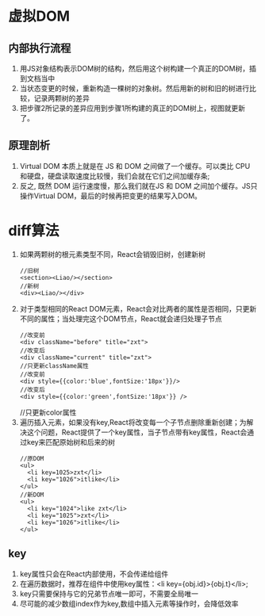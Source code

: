 # 虚拟DOM
## 内部执行流程
1. 用JS对象结构表示DOM树的结构，然后用这个树构建一个真正的DOM树，插到文档当中
2. 当状态变更的时候，重新构造一棵树的对象树。然后用新的树和旧的树进行比较，记录两颗树的差异
3. 把步骤2所记录的差异应用到步骤1所构建的真正的DOM树上，视图就更新了。
## 原理剖析
1. Virtual DOM 本质上就是在 JS 和 DOM 之间做了一个缓存。可以类比 CPU 和硬盘，硬盘读取速度比较慢，我们会就在它们之间加缓存条;  
2. 反之, 既然 DOM 运行速度慢，那么我们就在JS 和 DOM 之间加个缓存。JS只操作Virtual DOM，最后的时候再把变更的结果写入DOM。

# diff算法
1. 如果两颗树的根元素类型不同，React会销毁旧树，创建新树
   ```
   //旧树
   <section><Liao/></section>
   //新树
   <div><Liao/></div>
   ```
2. 对于类型相同的React DOM元素，React会对比两者的属性是否相同，只更新不同的属性；当处理完这个DOM节点，React就会递归处理子节点
   ```
   //改变前
   <div className="before" title="zxt">
   //改变后
   <div className="current" title="zxt">
   //只更新className属性
   //改变前
   <div style={{color:'blue',fontSize:'18px'}}/>
   //改变后
   <div style={{color:'green',fontSize:'18px'}} />
   ```
   //只更新color属性
3. 遍历插入元素，如果没有key,React将改变每一个子节点删除重新创建；为解决这个问题，React提供了一个key属性，当子节点带有key属性，React会通过key来匹配原始树和后来的树
   ```
   //原DOM
   <ul>
     <li key=1025>zxt</li>
     <li key="1026">itlike</li>
   </ul>
   //新DOM
   <ul>
     <li key="1024">like zxt</li>
     <li key="1025">zxt</li>
     <li key="1026">itlike</li>
   </ul>
   ```
## key
1. key属性只会在React内部使用，不会传递给组件
2. 在遍历数据时，推荐在组件中使用key属性：\<li key={obj.id}>{obj.t}\</li>;
3. key只需要保持与它的兄弟节点唯一即可，不需要全局唯一
4. 尽可能的减少数组index作为key,数组中插入元素等操作时，会降低效率